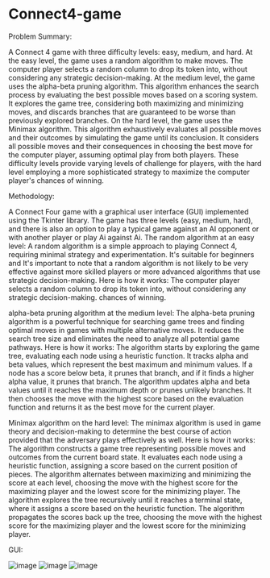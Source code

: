 # Connect4-game
Problem Summary:

A Connect 4 game with three difficulty levels: easy, medium, and hard. At the easy level, the game uses a random algorithm to make moves. The computer player selects a random column to drop its token into, without considering any strategic decision-making. At the medium level, the game uses the alpha-beta pruning algorithm. This algorithm enhances the search process by evaluating the best possible moves based on a scoring system. It explores the game tree, considering both maximizing and minimizing moves, and discards branches that are guaranteed to be worse than previously explored branches. On the hard level, the game uses the Minimax algorithm. This algorithm exhaustively evaluates all possible moves and their outcomes by simulating the game until its conclusion. It considers all possible moves and their consequences in choosing the best move for the computer player, assuming optimal play from both players. These difficulty levels provide varying levels of challenge for players, with the hard level employing a more sophisticated strategy to maximize the computer player's chances of winning.

Methodology:

A Connect Four game with a graphical user interface (GUI) implemented using the Tkinter library. The game has three levels (easy, medium, hard), and there is also an option to play a typical game against an AI opponent or with another player or play Ai against Ai. 
The random algorithm at an easy level: 
A random algorithm is a simple approach to playing Connect 4, requiring minimal strategy and experimentation. It's suitable for beginners and It's important to note that a random algorithm is not likely to be very effective against more skilled players or more advanced algorithms that use strategic decision-making.  Here is how it works: 
The computer player selects a random column to drop its token into, without considering any strategic decision-making. chances of winning.

alpha-beta pruning algorithm at the medium level: 
The alpha-beta pruning algorithm is a powerful technique for searching game trees and finding optimal moves in games with multiple alternative moves. It reduces the search tree size and eliminates the need to analyze all potential game pathways. 
Here is how it works:
 The algorithm starts by exploring the game tree, evaluating each node using a heuristic function. It tracks alpha and beta values, which represent the best maximum and minimum values. If a node has a score below beta, it prunes that branch, and if it finds a higher alpha value, it prunes that branch. The algorithm updates alpha and beta values until it reaches the maximum depth or prunes unlikely branches. It then chooses the move with the highest score based on the evaluation function and returns it as the best move for the current player.

Minimax algorithm on the hard level: 
The minimax algorithm is used in game theory and decision-making to determine the best course of action provided that the adversary plays effectively as well.
 Here is how it works:
The algorithm constructs a game tree representing possible moves and outcomes from the current board state. It evaluates each node using a heuristic function, assigning a score based on the current position of pieces. The algorithm alternates between maximizing and minimizing the score at each level, choosing the move with the highest score for the maximizing player and the lowest score for the minimizing player. The algorithm explores the tree recursively until it reaches a terminal state, where it assigns a score based on the heuristic function. The algorithm propagates the scores back up the tree, choosing the move with the highest score for the maximizing player and the lowest score for the minimizing player.

GUI:



![image](https://github.com/nadah2023/Connect4-game/assets/122016066/972b9f2f-8412-40b7-9e28-66ab5491d819)
![image](https://github.com/nadah2023/Connect4-game/assets/122016066/9f8d1762-6003-45fa-a957-9d7d6b5927a9)
![image](https://github.com/nadah2023/Connect4-game/assets/122016066/c9da3ba8-e152-495f-8e90-a03c3670a132)

